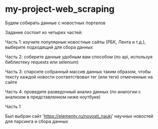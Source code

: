 # my-project-web_scraping
Будем cобирать данные с новостных порталов

Задание состоит из четырех частей:

Часть 1: изучите популярные новостные сайты (РБК, Лента и т.д.), выберите подходящий для сбора данных

Часть 2: соберите данные удобным вам способом (по api, используя библиотеку requests или selenium)

Часть 3: спарсите собранный массив данных таким образом, чтобы тексту каждой новости соответствовал тег (или теги) отмеченные на сайте

Часть 4: проведите разведочный анализ данных (по аналогии с анализом в представленном ниже ноутбуке) 


Часть 1

Был выбран сайт 'https://elementy.ru/novosti_nauki' научных новостей для парсинга и сбора данных

